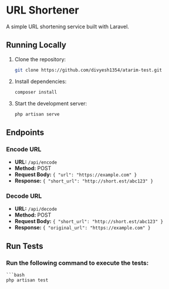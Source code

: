 # URL Shortener

A simple URL shortening service built with Laravel.

## Running Locally
1. Clone the repository:
   ```bash
   git clone https://github.com/divyesh1354/atarim-test.git

2. Install dependencies:
    ```bash
    composer install

2. Start the development server:
    ```bash
    php artisan serve

## Endpoints

### Encode URL
- **URL:** `/api/encode`
- **Method:** POST
- **Request Body:** `{ "url": "https://example.com" }`
- **Response:** `{ "short_url": "http://short.est/abc123" }`

### Decode URL
- **URL:** `/api/decode`
- **Method:** POST
- **Request Body:** `{ "short_url": "http://short.est/abc123" }`
- **Response:** `{ "original_url": "https://example.com" }`


## Run Tests

### Run the following command to execute the tests:
    ```bash
    php artisan test


